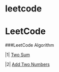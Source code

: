 # leetcode
LeetCode
========

###LeetCode Algorithm



|1| [Two Sum](https://oj.leetcode.com/problems/two-sum/)

|2| [Add Two Numbers](https://oj.leetcode.com/problems/add-two-numbers/)
